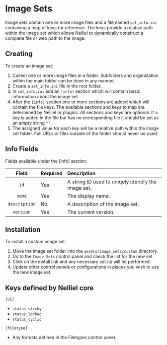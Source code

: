 # Image Sets
Image sets contain one or more image files and a file named `set_info.ini` containing a map of keys for reference. The keys provide a relative path within the image set which allows Nelliel to dynamically construct a complete file or web path to the image.

## Creating
To create an image set:
1. Collect one or more image files in a folder. Subfolders and organization within the main folder can be done in any manner.
2. Create a `set_info.ini` file in the root folder.
3. In `set_info.ini` add an `[info]` section which will contain basic information about the image set.
4. After the `[info]` section one or more sections are added which will contain the file keys. The available sections and keys to map are determined by Nelliel or plugins. All sections and keys are optional. If a key is added in the file but has no corresponding file it should be set as an empty string `""`.
5. The assigned value for each key will be a relative path within the image set folder. Full URLs or files outside of the folder should never be used.

## Info Fields
Fields available under the [info] section:

|Field        |Required|Description|                             
|:-----------:|:-------|:----------|
|`id`         |Yes     |A string ID used to uniqely identify the image set.|
|`name`       |Yes     |The display name.|
|`description`|No      |A description of the image set.|
|`version`    |Yes     |The current version.|

## Installation
To install a custom image set:
1. Move the image set folder into the `assets/image_sets/custom` directory.
2. Go to the `Image Sets` control panel and check the list for the new set.
3. Click on the install link and any necessary set up will be performed.
4. Update other control panels or configurations in places you wish to use the new image set.

## Keys defined by Nelliel core
`[ui]`
 - `status_sticky`
 - `status_locked`
 - `status_cyclic`
 
`[filetype]`
 - Any formats defined in the Filetypes control panel.